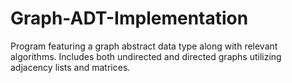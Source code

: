 # Graph-ADT-Implementation
Program featuring a graph abstract data type along with relevant algorithms. 
Includes both undirected and directed graphs utilizing adjacency lists and matrices. 
